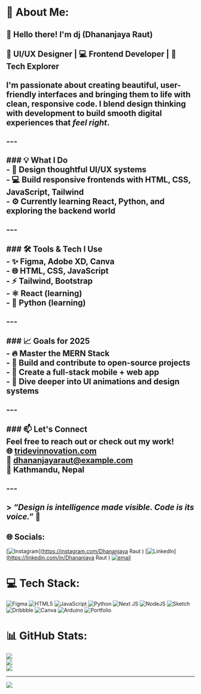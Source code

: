 # 💫 About Me:
## 👋 Hello there! I'm dj (Dhananjaya Raut)<br><br>🎨 UI/UX Designer | 💻 Frontend Developer | 🚀 Tech Explorer<br><br>I'm passionate about creating beautiful, user-friendly interfaces and bringing them to life with clean, responsive code. I blend design thinking with development to build smooth digital experiences that *feel right*.<br><br>---<br><br>### 💡 What I Do<br>- 🧠 Design thoughtful UI/UX systems  <br>- 💻 Build responsive frontends with **HTML, CSS, JavaScript, Tailwind**  <br>- ⚙️ Currently learning **React**, **Python**, and exploring the backend world<br><br>---<br><br>### 🛠️ Tools & Tech I Use<br>- ✨ Figma, Adobe XD, Canva  <br>- 🌐 HTML, CSS, JavaScript  <br>- ⚡ Tailwind, Bootstrap  <br>- ⚛️ React (learning)  <br>- 🐍 Python (learning)<br><br>---<br><br>### 📈 Goals for 2025<br>- 🔥 Master the **MERN Stack**  <br>- 🧠 Build and contribute to open-source projects  <br>- 📱 Create a full-stack mobile + web app  <br>- 🧩 Dive deeper into UI animations and design systems<br><br>---<br><br>### 📫 Let's Connect<br>Feel free to reach out or check out my work!  <br>🌐 [tridevinnovation.com](https://yourwebsite.com)  <br>📧 dhananjayaraut@example.com  <br>📍 Kathmandu, Nepal<br><br>---<br><br>> *“Design is intelligence made visible. Code is its voice.”* 🎯  <br>


## 🌐 Socials:
[![Instagram](https://img.shields.io/badge/Instagram-%23E4405F.svg?logo=Instagram&logoColor=white)](https://instagram.com/Dhananjaya Raut ) [![LinkedIn](https://img.shields.io/badge/LinkedIn-%230077B5.svg?logo=linkedin&logoColor=white)](https://linkedin.com/in/Dhananjaya Raut  ) [![email](https://img.shields.io/badge/Email-D14836?logo=gmail&logoColor=white)](mailto:binanjaya23@gmail.com) 

# 💻 Tech Stack:
![Figma](https://img.shields.io/badge/figma-%23F24E1E.svg?style=for-the-badge&logo=figma&logoColor=white) ![HTML5](https://img.shields.io/badge/html5-%23E34F26.svg?style=for-the-badge&logo=html5&logoColor=white) ![JavaScript](https://img.shields.io/badge/javascript-%23323330.svg?style=for-the-badge&logo=javascript&logoColor=%23F7DF1E) ![Python](https://img.shields.io/badge/python-3670A0?style=for-the-badge&logo=python&logoColor=ffdd54) ![Next JS](https://img.shields.io/badge/Next-black?style=for-the-badge&logo=next.js&logoColor=white) ![NodeJS](https://img.shields.io/badge/node.js-6DA55F?style=for-the-badge&logo=node.js&logoColor=white) ![Sketch](https://img.shields.io/badge/Sketch-FFB387?style=for-the-badge&logo=sketch&logoColor=black) ![Dribbble](https://img.shields.io/badge/Dribbble-EA4C89?style=for-the-badge&logo=dribbble&logoColor=white) ![Canva](https://img.shields.io/badge/Canva-%2300C4CC.svg?style=for-the-badge&logo=Canva&logoColor=white) ![Arduino](https://img.shields.io/badge/-Arduino-00979D?style=for-the-badge&logo=Arduino&logoColor=white) ![Portfolio](https://img.shields.io/badge/Portfolio-%23000000.svg?style=for-the-badge&logo=firefox&logoColor=#FF7139)
# 📊 GitHub Stats:
![](https://github-readme-stats.vercel.app/api?username=dhanananan&theme=radical&hide_border=false&include_all_commits=false&count_private=false)<br/>
![](https://nirzak-streak-stats.vercel.app/?user=dhanananan&theme=radical&hide_border=false)<br/>
![](https://github-readme-stats.vercel.app/api/top-langs/?username=dhanananan&theme=radical&hide_border=false&include_all_commits=false&count_private=false&layout=compact)

---
[![](https://visitcount.itsvg.in/api?id=dhanananan&icon=0&color=0)](https://visitcount.itsvg.in)

<!-- Proudly created with GPRM ( https://gprm.itsvg.in ) -->
